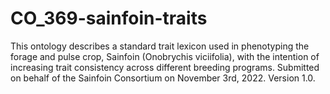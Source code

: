 # CO_369-sainfoin-traits

This ontology describes a standard trait lexicon used in phenotyping the forage and pulse crop, Sainfoin (Onobrychis viciifolia), with the intention of increasing trait consistency across different breeding programs. Submitted on behalf of the Sainfoin Consortium on November 3rd, 2022. Version 1.0.
